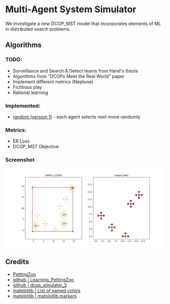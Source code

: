 # Multi-Agent System Simulator

We investigate a new DCOP_MST model that incorporates elements of ML in distributed search problems.

## Algorithms

### TODO:

- Surveillance and Search & Detect teams from Harel's thesis
- Algorithms from "DCOPs Meet the Real World" paper
- Implement different metrics (Neptune)
- Fictitious play
- Rational learning

### Implemented:

- [random (version 1)](/algorithms/alg_rand_1.py) - each agent selects next move randomly

### Metrics:

- ER Loss
- DCOP_MST Objective

### Screenshot

<center>
<img src="static/field.png">
</center>

## Credits

- [PettingZoo](https://www.pettingzoo.ml/#)
- [github | Learning_PettingZoo](https://github.com/Arseni1919/Learning_PettingZoo)
- [github | dcop_simulator_3](https://github.com/Arseni1919/dcop_simulator_3)
- [matplotlib | List of named colors](https://matplotlib.org/stable/gallery/color/named_colors.html)
- [matplotlib | matplotlib.markers](https://matplotlib.org/stable/api/markers_api.html)

